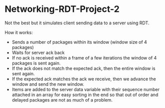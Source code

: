# Networking-RDT-Project-2

Not the best but it simulates client sending data to a server using RDT.

How it works:
- Sends a number of packages within its window (window size of 4 packages)
- Waits for server ack back
- If no ack is received within a frame of a few iterations the window of 4 packages is sent again.
- If the ack does not match the expected ack, then the entire window is sent again.
- If the expected ack matches the ack we receive, then we advance the window and send the new window.
- Items are added to the server data variable with their sequence number attached in an array for easy sorting in the end so that out of order and delayed packages are not as much of a problem.
